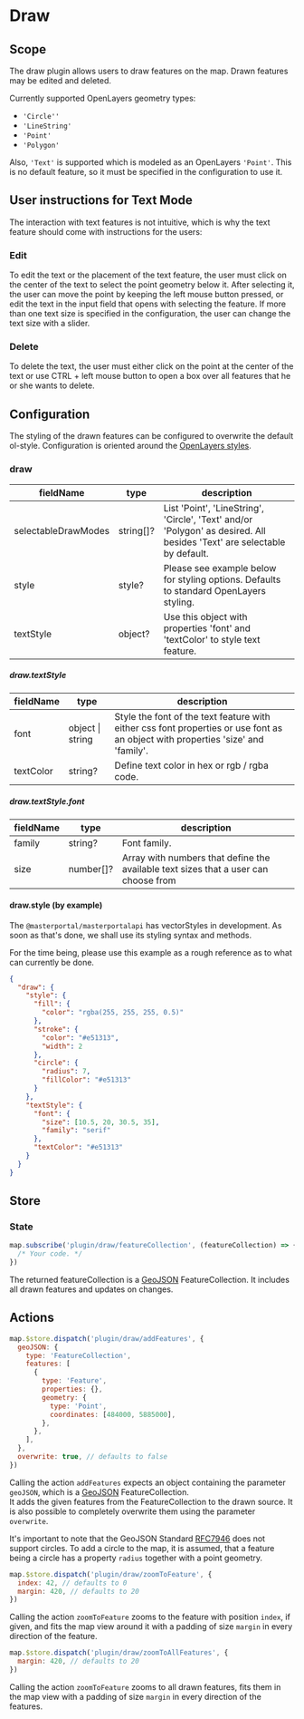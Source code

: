# Draw

## Scope

The draw plugin allows users to draw features on the map. Drawn features may be edited and deleted.

Currently supported OpenLayers geometry types:

- `'Circle''`
- `'LineString'`
- `'Point'`
- `'Polygon'`

Also, `'Text'` is supported which is modeled as an OpenLayers `'Point'`. This is no default feature, so it must be specified in the configuration to use it.

## User instructions for Text Mode

The interaction with text features is not intuitive, which is why the text feature should come with instructions for the users:

### Edit

To edit the text or the placement of the text feature, the user must click on the center of the text to select the point geometry below it. After selecting it, the user can move the point by keeping the left mouse button pressed, or edit the text in the input field that opens with selecting the feature. If more than one text size is specified in the configuration, the user can change the text size with a slider.

### Delete

To delete the text, the user must either click on the point at the center of the text or use CTRL + left mouse button to open a box over all features that he or she wants to delete.

## Configuration

The styling of the drawn features can be configured to overwrite the default ol-style. Configuration is oriented around the [OpenLayers styles](https://openlayers.org/en/latest/apidoc/module-ol_style_Style.html#~StyleLike).

### draw

| fieldName           | type     | description                                                                  |
| ------------------- | -------- | ---------------------------------------------------------------------------- |
| selectableDrawModes | string[]? | List 'Point', 'LineString', 'Circle', 'Text' and/or 'Polygon' as desired. All besides 'Text' are selectable by default. |
| style               | style? | Please see example below for styling options. Defaults to standard OpenLayers styling. |
| textStyle           | object? | Use this object with properties 'font' and 'textColor' to style text feature. |

##### draw.textStyle

| fieldName | type             | description                                                                                                                     |
| --------- | ---------------- | ------------------------------------------------------------------------------------------------------------------------------- |
| font      | object \| string | Style the font of the text feature with either css font properties or use font as an object with properties 'size' and 'family'. |
| textColor | string?          | Define text color in hex or rgb / rgba code.                                                                                    |

##### draw.textStyle.font

| fieldName | type     | description                                                                         |
| --------- | -------- | ----------------------------------------------------------------------------------- |
| family    | string? | Font family.                                                                        |
| size      | number[]? | Array with numbers that define the available text sizes that a user can choose from |

#### draw.style (by example)

The `@masterportal/masterportalapi` has vectorStyles in development. As soon as that's done, we shall use its styling syntax and methods.

For the time being, please use this example as a rough reference as to what can currently be done.

```json
{
  "draw": {
    "style": {
      "fill": {
        "color": "rgba(255, 255, 255, 0.5)"
      },
      "stroke": {
        "color": "#e51313",
        "width": 2
      },
      "circle": {
        "radius": 7,
        "fillColor": "#e51313"
      }
    },
    "textStyle": {
      "font": {
        "size": [10.5, 20, 30.5, 35],
        "family": "serif"
      },
      "textColor": "#e51313"
    }
  }
}
```

## Store

### State

```js
map.subscribe('plugin/draw/featureCollection', (featureCollection) => {
  /* Your code. */
})
```

The returned featureCollection is a [GeoJSON](https://geojson.org/) FeatureCollection. It includes all drawn features and updates on changes.

## Actions

```js
map.$store.dispatch('plugin/draw/addFeatures', {
  geoJSON: {
    type: 'FeatureCollection',
    features: [
      {
        type: 'Feature',
        properties: {},
        geometry: {
          type: 'Point',
          coordinates: [484000, 5885000],
        },
      },
    ],
  },
  overwrite: true, // defaults to false
})
```

Calling the action `addFeatures` expects an object containing the parameter `geoJSON`, which is a [GeoJSON](https://geojson.org/) FeatureCollection.  
It adds the given features from the FeatureCollection to the drawn source. It is also possible to completely overwrite them using the parameter `overwrite`.

It's important to note that the GeoJSON Standard [RFC7946](https://www.rfc-editor.org/rfc/rfc7946) does not support circles.
To add a circle to the map, it is assumed, that a feature being a circle has a property `radius` together with a point geometry.

```js
map.$store.dispatch('plugin/draw/zoomToFeature', {
  index: 42, // defaults to 0
  margin: 420, // defaults to 20
})
```

Calling the action `zoomToFeature` zooms to the feature with position `index`, if given, and fits the map view around it with a padding of size `margin` in every direction of the feature.

```js
map.$store.dispatch('plugin/draw/zoomToAllFeatures', {
  margin: 420, // defaults to 20
})
```

Calling the action `zoomToFeature` zooms to all drawn features, fits them in the map view with a padding of size `margin` in every direction of the features.
